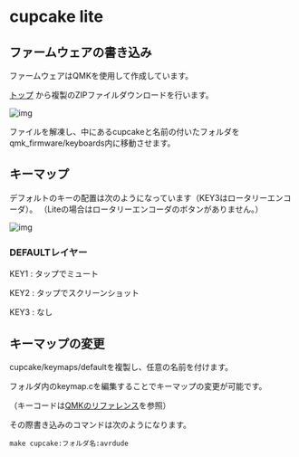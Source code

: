 # cupcake lite


## ファームウェアの書き込み

ファームウェアはQMKを使用して作成しています。

[トップ](https://github.com/nnaa0504/cupcake_lite) から複製のZIPファイルダウンロードを行います。

![img](https://imgur.com/ZONXZ9T.jpg)

ファイルを解凍し、中にあるcupcakeと名前の付いたフォルダをqmk_firmware/keyboards内に移動させます。


## キーマップ

デフォルトのキーの配置は次のようになっています（KEY3はロータリーエンコーダ）。
（Liteの場合はロータリーエンコーダのボタンがありません。）

![img](https://imgur.com/w4HKdTP.jpg)


### DEFAULTレイヤー

 KEY1 : タップでミュート 
 
 KEY2 : タップでスクリーンショット 
 
 KEY3 : なし 
 

## キーマップの変更

cupcake/keymaps/defaultを複製し、任意の名前を付けます。

フォルダ内のkeymap.cを編集することでキーマップの変更が可能です。

（キーコードは[QMKのリファレンス](https://docs.qmk.fm/#/keycodes)を参照）

その際書き込みのコマンドは次のようになります。

    make cupcake:フォルダ名:avrdude
